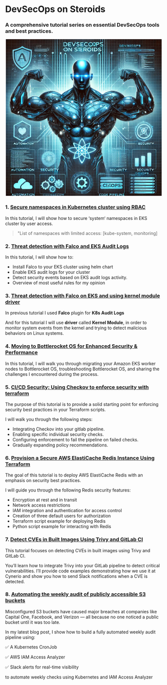 # DevSecOps on Steroids

### A comprehensive tutorial series on essential DevSecOps tools and best practices.
<p align="center">
  <img src="images/devsecops-steroids.png" width="500"/>
</p>

### 1. [Secure namespaces in Kubernetes cluster using RBAC](secure-ns-k8s-rbac.md)

In this tutorial, I will show how to secure ‘system‘ namespaces in EKS cluster by user access.

> "List of namespaces with limited access: [kube-system, monitoring]


### 2. [Threat detection with Falco and EKS Audit Logs](falco-k8s-audit-logs.md)

In this tutorial, I will show how to:

* Install Falco to your EKS cluster using helm chart
* Enable EKS audit logs for your cluster
* Detect security events based on EKS audit logs activity.
* Overview of most useful rules for my opinion

### 3. [Threat detection with Falco on EKS and using kernel module driver](falco-syscalls.md)

In previous tutorial I used **Falco** plugin for **K8s Audit Logs**

And for this tutorial I will use **driver** called **Kernel Module**, in order to monitor system events from the kernel and trying to detect malicious behaviors on Linux systems.

### 4. [Moving to Bottlerocket OS for Enhanced Security & Performance](bottlerocket-os.md)

In this tutorial, I will walk you through migrating your Amazon EKS worker nodes to Bottlerocket OS, troubleshooting Bottlerocket OS, and sharing the challenges I encountered during the process.

### 5. [CI/CD Security: Using Checkov to enforce security with terraform](checkov-ci.md)

The purpose of this tutorial is to provide a solid starting point for enforcing security best practices in your Terraform scripts.

I will walk you through the following steps:
* Integrating Checkov into your gitlab pipeline.
* Enabling specific individual security checks.
* Configuring enforcement to fail the pipeline on failed checks.
* Gradually expanding policy recommendations.

### 6. [Provision a Secure AWS ElastiCache Redis Instance Using Terraform](secured-redis.md)

The goal of this tutorial is to deploy AWS ElastiCache Redis with an emphasis on security best practices.

I will guide you through the following Redis security features:

* Encryption at rest and in transit
* Network access restrictions
* IAM integration and authentication for access control
* Creation of three default users for authorization
* Terraform script example for deploying Redis
* Python script example for interacting with Redis

### 7. [Detect CVEs in Built Images Using Trivy and GitLab CI](trivy-cves.md)

This tutorial focuses on detecting CVEs in built images using Trivy and GitLab CI.

You’ll learn how to integrate Trivy into your GitLab pipeline to detect critical vulnerabilities. I’ll provide code examples demonstrating how we use it at Cynerio and show you how to send Slack notifications when a CVE is detected.

### 8. [Automating the weekly audit of publicly accessible S3 buckets](s3-analyzer.md)

Misconfigured S3 buckets have caused major breaches at companies like Capital One, Facebook, and Verizon — all because no one noticed a public bucket until it was too late.

In my latest blog post, I show how to build a fully automated weekly audit pipeline using:

✅ A Kubernetes CronJob

✅ AWS IAM Access Analyzer

✅ Slack alerts for real-time visibility

to automate weekly checks using Kubernetes and IAM Access Analyzer